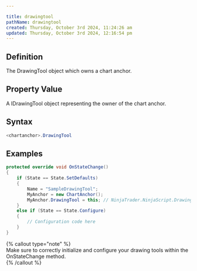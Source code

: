 ```yaml
---

title: drawingtool
pathName: drawingtool
created: Thursday, October 3rd 2024, 11:24:26 am
updated: Thursday, October 3rd 2024, 12:16:54 pm
---
```


## Definition

The DrawingTool object which owns a chart anchor.

## Property Value

A IDrawingTool object representing the owner of the chart anchor.

## Syntax

```csharp
<chartanchor>.DrawingTool
```

## Examples

```csharp
protected override void OnStateChange()
{
    if (State == State.SetDefaults)
    {   
        Name = "SampleDrawingTool";       
        MyAnchor = new ChartAnchor();
        MyAnchor.DrawingTool = this; // NinjaTrader.NinjaScript.DrawingTools.SampleDrawingTool
    }
    else if (State == State.Configure)
    {
        // Configuration code here
    }
}
```

{% callout type="note" %}  
Make sure to correctly initialize and configure your drawing tools within the OnStateChange method.  
{% /callout %}
